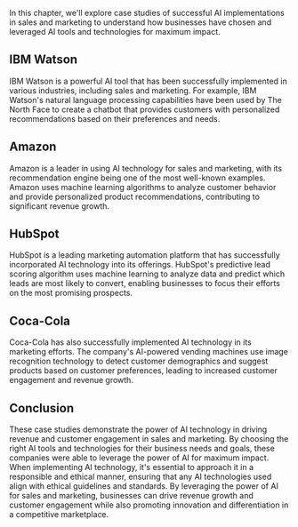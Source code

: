 
In this chapter, we'll explore case studies of successful AI implementations in sales and marketing to understand how businesses have chosen and leveraged AI tools and technologies for maximum impact.

IBM Watson
----------

IBM Watson is a powerful AI tool that has been successfully implemented in various industries, including sales and marketing. For example, IBM Watson's natural language processing capabilities have been used by The North Face to create a chatbot that provides customers with personalized recommendations based on their preferences and needs.

Amazon
------

Amazon is a leader in using AI technology for sales and marketing, with its recommendation engine being one of the most well-known examples. Amazon uses machine learning algorithms to analyze customer behavior and provide personalized product recommendations, contributing to significant revenue growth.

HubSpot
-------

HubSpot is a leading marketing automation platform that has successfully incorporated AI technology into its offerings. HubSpot's predictive lead scoring algorithm uses machine learning to analyze data and predict which leads are most likely to convert, enabling businesses to focus their efforts on the most promising prospects.

Coca-Cola
---------

Coca-Cola has also successfully implemented AI technology in its marketing efforts. The company's AI-powered vending machines use image recognition technology to detect customer demographics and suggest products based on customer preferences, leading to increased customer engagement and revenue growth.

Conclusion
----------

These case studies demonstrate the power of AI technology in driving revenue and customer engagement in sales and marketing. By choosing the right AI tools and technologies for their business needs and goals, these companies were able to leverage the power of AI for maximum impact. When implementing AI technology, it's essential to approach it in a responsible and ethical manner, ensuring that any AI technologies used align with ethical guidelines and standards. By leveraging the power of AI for sales and marketing, businesses can drive revenue growth and customer engagement while also promoting innovation and differentiation in a competitive marketplace.
